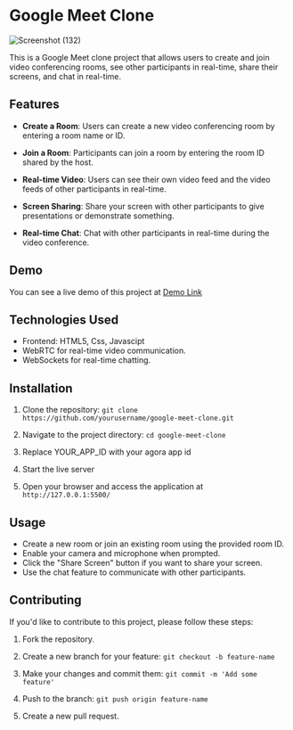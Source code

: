 # Google Meet Clone

![Screenshot (132)](https://github.com/sarthaksharma27/google-meet-clone/assets/130299888/18f2129e-84be-492d-a36d-2492a50b2eca)


This is a Google Meet clone project that allows users to create and join video conferencing rooms, see other participants in real-time, share their screens, and chat in real-time.

## Features

- **Create a Room**: Users can create a new video conferencing room by entering a room name or ID.

- **Join a Room**: Participants can join a room by entering the room ID shared by the host.

- **Real-time Video**: Users can see their own video feed and the video feeds of other participants in real-time.

- **Screen Sharing**: Share your screen with other participants to give presentations or demonstrate something.

- **Real-time Chat**: Chat with other participants in real-time during the video conference.

## Demo

You can see a live demo of this project at [Demo Link](#) 

## Technologies Used

- Frontend: HTML5, Css, Javascipt
- WebRTC for real-time video communication.
- WebSockets for real-time chatting.

## Installation

1. Clone the repository: `git clone https://github.com/yourusername/google-meet-clone.git`

2. Navigate to the project directory: `cd google-meet-clone`

3. Replace YOUR_APP_ID with your agora app id

4. Start the live server

5. Open your browser and access the application at `http://127.0.0.1:5500/` 

## Usage

- Create a new room or join an existing room using the provided room ID.
- Enable your camera and microphone when prompted.
- Click the "Share Screen" button if you want to share your screen.
- Use the chat feature to communicate with other participants.

## Contributing

If you'd like to contribute to this project, please follow these steps:

1. Fork the repository.

2. Create a new branch for your feature: `git checkout -b feature-name`

3. Make your changes and commit them: `git commit -m 'Add some feature'`

4. Push to the branch: `git push origin feature-name`

5. Create a new pull request.
